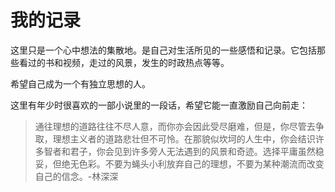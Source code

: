 # 我的记录

这里只是一个心中想法的集散地。是自己对生活所见的一些感悟和记录。它包括那些看过的书和视频，走过的风景，发生的时政热点等等。

希望自己成为一个有独立思想的人。

这里有年少时很喜欢的一部小说里的一段话，希望它能一直激励自己向前走：

> 通往理想的道路往往不尽人意，而你亦会因此受尽磨难，但是，你尽管去争取，理想主义者的道路悲壮但不可怜。在那貌似坎坷的人生中，你会结识许多智者和君子，你会见到许多旁人无法遇到的风景和奇迹。选择平庸虽然稳妥，但绝无色彩。不要为蝇头小利放弃自己的理想，不要为某种潮流而改变自己的信念。-林深深

